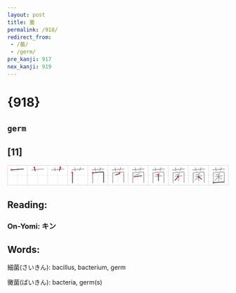 ```yaml
---
layout: post
title: 菌
permalink: /918/
redirect_from:
 - /菌/
 - /germ/
pre_kanji: 917
nex_kanji: 919
---
```


# {918}

## `germ`

## [11]

<div class="stroke"><img src="../images/E88F8C.png" /></div>

## Reading:

### On-Yomi: キン

## Words:

細菌(さいきん): bacillus, bacterium, germ

黴菌(ばいきん): bacteria, germ(s)
